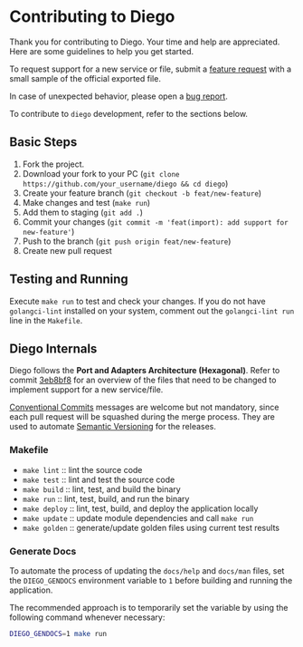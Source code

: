 # Contributing to Diego

Thank you for contributing to Diego. Your time and help are appreciated. Here are some guidelines to help you get started.

To request support for a new service or file, submit a [feature request](https://github.com/ttybitnik/diego/issues/new?assignees=&labels=enhancement&projects=&template=feature_request.md&title=) with a small sample of the official exported file.

In case of unexpected behavior, please open a [bug report](https://github.com/ttybitnik/diego/issues/new?assignees=&labels=bug&projects=&template=bug_report.md&title=).

To contribute to `diego` development, refer to the sections below.

## Basic Steps

1. Fork the project.
1. Download your fork to your PC (`git clone https://github.com/your_username/diego && cd diego`)
1. Create your feature branch (`git checkout -b feat/new-feature`)
1. Make changes and test (`make run`)
1. Add them to staging (`git add .`)
1. Commit your changes (`git commit -m 'feat(import): add support for new-feature'`)
1. Push to the branch (`git push origin feat/new-feature`)
1. Create new pull request

## Testing and Running

Execute `make run` to test and check your changes. If you do not have `golangci-lint` installed on your system, comment out the `golangci-lint run` line in the `Makefile`.

## Diego Internals

Diego follows the **Port and Adapters Architecture (Hexagonal)**. Refer to commit [3eb8bf8](https://github.com/ttybitnik/diego/commit/3eb8bf8c4ff034c0383a258be3eda1b966aa1e86) for an overview of the files that need to be changed to implement support for a new service/file.

[Conventional Commits](https://www.conventionalcommits.org/) messages are welcome but not mandatory, since each pull request will be squashed during the merge process. They are used to automate [Semantic Versioning](https://semver.org/) for the releases.

### Makefile

- `make lint` :: lint the source code
- `make test` :: lint and test the source code
- `make build` :: lint, test, and build the binary
- `make run` :: lint, test, build, and run the binary
- `make deploy` :: lint, test, build, and deploy the application locally
- `make update` :: update module dependencies and call `make run`
- `make golden` :: generate/update golden files using current test results

### Generate Docs

To automate the process of updating the `docs/help` and `docs/man` files, set the `DIEGO_GENDOCS` environment variable to `1` before building and running the application.

The recommended approach is to temporarily set the variable by using the following command whenever necessary:
```bash
DIEGO_GENDOCS=1 make run
```
